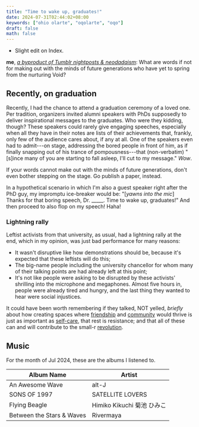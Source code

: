 ```yaml
---
title: "Time to wake up, graduates!"
date: 2024-07-31T02:44:02+08:00
keywords: ["ohio olarte", "oqolarte", "oqo"]
draft: false
math: false
---
```


- Slight edit on Index.

**me**, [*a byproduct of Tumblr nightposts & neodadaism*](/imbentori): What
are words if not for making out with the minds of future generations who
have yet to spring from the nurturing Void?

## Recently, on graduation

Recently, I had the chance to attend a graduation ceremony of a loved
one. Per tradition, organizers invited alumni speakers
with PhDs supposedly to deliver inspirational messages to the
graduates. Who were they kidding, though? These speakers could rarely
give engaging speeches, especially when all they have in their notes are
lists of their achievements that, frankly, only few of the audience
cares about, if any at all. One of the speakers even had to admit---on stage,
addressing the bored people in front of him, as if finally snapping out
of his trance of pompousness---that (non-verbatim) "[s]ince many of you are
starting to fall asleep, I'll cut to my message." *Wow*.

If your words cannot make out with the minds of future generations,
don't even bother stepping on the stage. Go publish a paper, instead.

In a hypothetical scenario in which I'm also a guest speaker right after
the PhD guy, my impromptu ice-breaker would be: "[*yawns into the mic*]
Thanks for that boring speech, Dr. _____. Time to wake up, graduates!"
And then proceed to also flop on my speech! Haha!

### Lightning rally

Leftist activists from that university, as usual, had a lightning rally
at the end, which in my opinion, was just bad performance for many reasons:

- It wasn't disruptive like how demonstrations should be, because it's
  expected that these leftists will do this;
- The big-name people including the university chancellor for whom many
  of their talking points are had already left at this point;
- It's not like people were asking to be disrupted by these activists'
  shrilling into the microphone and megaphones. Almost five hours in,
  people were already tired and hungry, and the last thing they wanted
  to hear were social injustices.

It could have been worth remembering if they talked, NOT yelled,
*briefly* about how creating spaces where [friendship](/friendship) and
[community](/community) would thrive is just as important as
[self-care](/health/#self-care), that rest is resistance; and that all of these can and will
contribute to the small-r [revolution](/revolution).

## Music

For the month of Jul 2024, these are the albums I listened to.

| Album Name                | Artist                     |
|---------------------------|----------------------------|
| An Awesome Wave           | alt-J                      |
| SONS OF 1997              | SATELLITE LOVERS           |
| Flying Beagle             | Himiko Kikuchi 菊池 ひみこ |
| Between the Stars & Waves | Rivermaya                  |
